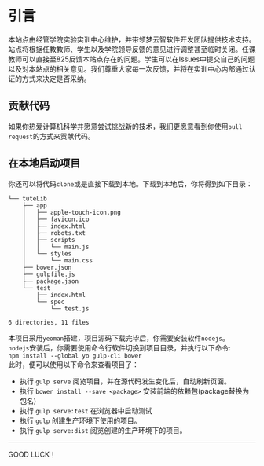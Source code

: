 # 引言
本站点由经管学院实验实训中心维护，并带领梦云智软件开发团队提供技术支持。站点将根据任教教师、学生以及学院领导反馈的意见进行调整甚至临时关闭。任课教师可以直接至825反馈本站点存在的问题。学生可以在Issues中提交自己的问题以及对本站点的相关意见。我们尊重大家每一次反馈，并将在实训中心内部通过认证的方式来决定是否采纳。

## 贡献代码
如果你热爱计算机科学并愿意尝试挑战新的技术，我们更愿意看到你使用`pull request`的方式来贡献代码。

## 在本地启动项目
你还可以将代码`clone`或是直接下载到本地。下载到本地后，你将得到如下目录：
```
└── tuteLib
    ├── app
    │   ├── apple-touch-icon.png
    │   ├── favicon.ico
    │   ├── index.html
    │   ├── robots.txt
    │   ├── scripts
    │   │   └── main.js
    │   └── styles
    │       └── main.css
    ├── bower.json
    ├── gulpfile.js
    ├── package.json
    └── test
        ├── index.html
        └── spec
            └── test.js

6 directories, 11 files
```
本项目采用`yeoman`搭建，项目源码下载完毕后，你需要安装软件`nodejs`。
<br>
`nodejs`安装后，你需要使用命令行软件切换到项目目录，并执行以下命令:
<br>
`npm install --global yo gulp-cli bower` <br>
此时，便可以使用以下命令来查看项目了：<br>

* 执行 `gulp serve` 阅览项目，并在源代码发生变化后，自动刷新页面。
* 执行 `bower install --save <package>` 安装前端的依赖包(package替换为包名)
* 执行 `gulp serve:test` 在浏览器中启动测试
* 执行 `gulp` 创建生产环境下使用的项目。
* 执行 `gulp serve:dist` 阅览创建的生产环境下的项目。

<hr>
GOOD LUCK！
